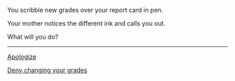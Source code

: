 You scribble new grades over your report card in pen.

Your mother notices the different ink and calls you out.

What will you do?

---
[Apologize](apologize.md)

[Deny changing your grades](keep-lying.md)

